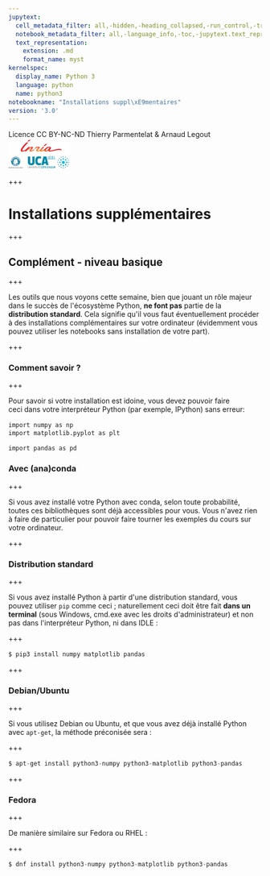 ```yaml
---
jupytext:
  cell_metadata_filter: all,-hidden,-heading_collapsed,-run_control,-trusted
  notebook_metadata_filter: all,-language_info,-toc,-jupytext.text_representation.jupytext_version,-jupytext.text_representation.format_version
  text_representation:
    extension: .md
    format_name: myst
kernelspec:
  display_name: Python 3
  language: python
  name: python3
notebookname: "Installations suppl\xE9mentaires"
version: '3.0'
---
```


<div class="licence">
<span>Licence CC BY-NC-ND</span>
<span>Thierry Parmentelat &amp; Arnaud Legout</span>
<span><img src="media/both-logos-small-alpha.png" /></span>
</div>

+++

# Installations supplémentaires

+++

## Complément - niveau basique

+++

Les outils que nous voyons cette semaine, bien que jouant un rôle majeur dans le succès de l'écosystème Python, **ne font pas** partie de la **distribution standard**. Cela signifie qu'il vous faut éventuellement procéder à des installations complémentaires sur votre ordinateur (évidemment vous pouvez utiliser les notebooks sans installation de votre part).

+++

### Comment savoir ?

+++

Pour savoir si votre installation est idoine, vous devez pouvoir faire ceci dans votre interpréteur Python (par exemple, IPython) sans erreur:

```{code-cell}
import numpy as np
import matplotlib.pyplot as plt
```

```{code-cell}
import pandas as pd
```

### Avec (ana)conda

+++

Si vous avez installé votre Python avec conda, selon toute probabilité, toutes ces bibliothèques sont déjà accessibles pour vous. Vous n'avez rien à faire de particulier pour pouvoir faire tourner les exemples du cours sur votre ordinateur.

+++

### Distribution standard

+++

Si vous avez installé Python à partir d'une distribution standard, vous pouvez utiliser `pip` comme ceci ; naturellement ceci doit être fait **dans un terminal** (sous Windows, cmd.exe avec les droits d'administrateur) et non pas dans l'interpréteur Python, ni dans IDLE :

+++

```python
$ pip3 install numpy matplotlib pandas
```

+++

### Debian/Ubuntu

+++

Si vous utilisez Debian ou Ubuntu, et que vous avez déjà installé Python avec `apt-get`, la méthode préconisée sera :

+++

```python
$ apt-get install python3-numpy python3-matplotlib python3-pandas
```

+++

### Fedora

+++

De manière similaire sur Fedora ou RHEL :

+++

```python
$ dnf install python3-numpy python3-matplotlib python3-pandas
```

